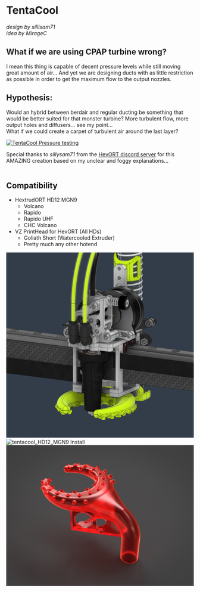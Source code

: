 # TentaCool
*design by sillisam71  
idea by MirageC*


## What if we are using CPAP turbine wrong?
I mean this thing is capable of decent pressure levels while still moving great amount of air...
And yet we are designing ducts with as little restriction as possible in order to get the maximum flow to the output nozzles.  

## Hypothesis:
Would an hybrid between berdair and regular ducting be something that would be better suited for that monster turbine?  More turbulent flow, more output holes and diffusers... see my point...   
What if we could create a carpet of turbulent air around the last layer?

[![TentaCool Pressure testing](https://i9.ytimg.com/vi_webp/26Ztry5WomM/mq2.webp?sqp=CNSh8aAG-oaymwEmCMACELQB8quKqQMa8AEB-AHOBYACgAqKAgwIABABGFUgYyhlMA8=&rs=AOn4CLByrLcaFE6zuOmB6zKtqF99yDLysg)](https://www.youtube.com/watch?v=26Ztry5WomM)

Special thanks to *sillysam71* from the [HevORT discord server](https://discord.gg/4kxH2He3ab)  for this AMAZING creation based on my unclear and foggy explanations...
<br>
<br>

## Compatibility
- HextrudORT HD12 MGN9
  - Volcano
  - Rapido
  - Rapido UHF
  - CHC Volcano
- VZ PrintHead for HevORT (All HDs)
  - Goliath Short (Watercooled Extruder)
  - Pretty much any other hotend
    
![TentaCool VzPrintHead Goliath Short](https://raw.githubusercontent.com/MirageC79/HextrudORT/main/files/COOLING/TENTACOOL/pictures/TentacoolGoliathShort_MainView.png)
![tentacool_HD12_MGN9 Install](https://user-images.githubusercontent.com/29920140/227210173-b571b0ce-4bd1-4607-89bf-28afc776b1fa.jpg)
![TentaCool Duct](https://github.com/MirageC79/HextrudORT/blob/main/files/COOLING/TENTACOOL/HD12MGN9_Volcano_TentaCool_V1%20v1.jpg)
